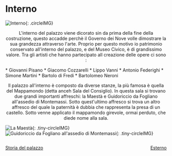 # Interno

![Interno](http://www.giovannicarrieri.com/surround/siena/siena-cortile-podesta.jpg){: .circleIMG}

<p align="center"> L'interno del palazzo viene dicorato sin da prima della fine della costruzione, questo accadde perchè il Governo dei Nove volle dimostrare la sua grandezza attraverso l'arte. Proprio per questo motivo io patrimonio conservato all'interno del palazzo, e del Museo Civico, è di grandissimo valore. Tra gli artisti che hanno partecipato all creazione delle opere ci sono : </p>
* Giovanni Pisano
* Giacomo Cozzarelli
* Lippo Vanni
* Antonio Federighi
* Simone Martini
* Bartolo di Fredi
* Bartolomeo Neroni

<p align="center">
Il palazzo all'interno è composto da diverse stanze, la più famosa è quella del Mappamondo (detta anceh Sala del Consiglio). In questa sala si trovano due grandi importanti affreschi: la Maestà e  Guidoriccio da Fogliano all'assedio di Montemassi. Sotto quest'ultimo affresco si trova un altro affresco del quale la paternità è dubbia che rappresenta la presa di un castello. Sotto venne applicato il mappamondo girevole, ormai perduto, che diede nome alla sala.
</p>

![La Maestà](https://upload.wikimedia.org/wikipedia/commons/a/a0/Maest%C3%A0_di_simone_martini%2C_siena_palazzo_pubblico_1315-1321.jpg){: .tiny-circleIMG}
![Guidoriccio da Fogliano all'assedio di Montemassi](https://upload.wikimedia.org/wikipedia/commons/2/2b/GuidoriccioDaFogliano.jpg){: .tiny-circleIMG}


<p style="float: left;"><a href="/palazzo_di_siena/index.html">Storia del palazzo</a></p>

<p style="float: right;"><a href="/palazzo_di_siena/esterno.html">Esterno</a></p>

